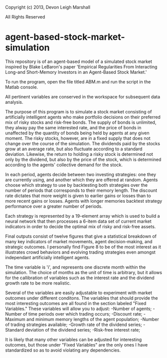 Copyright (c) 2013, Devon Leigh Marshall

All Rights Reserved

agent-based-stock-market-simulation
===================================

This repository is of an agent-based model of a simulated stock market inspired by Blake LeBaron's paper 'Empirical Regularities From Interacting Long-and Short-Memory Investors in an Agent-Based Stock Market.'

To run the program, open the file titled ABM.m and run the script in the Matlab console.

All pertinent variables are conserved in the workspace for subsequent data analysis.

The purpose of this program is to simulate a stock market consisting of artificially intelligent agents who make portfolio decisions on their preferred mix of risky stocks and risk-free bonds. The supply of bonds is unlimited, they alway pay the same interested rate, and the price of bonds in unaffected by the quantity of bonds being held by agents at any given moment. The risky stocks, however, are in a fixed supply that does not change over the course of the simulation. The dividends paid by the stocks grow at an average rate, but also fluctuate according to a standard deviation. Likewise, the return to holding a risky stock is determined not only by the dividend, but also by the price of the stock, which is determined according to the agents' collective demand for the stock. 

In each period, agents decide between two investing strategies: one they are currently using, and another which they are offered at random. Agents choose which strategy to use by backtesting both strategies over the number of periods that corresponds to their memory length. The discount rate dictates that more weight is given to earlier gains or losses than to more recent gains or losses. Agents with longer memories backtest strategy performance over a greater number of periods. 

Each strategy is represented by a 19-element array which is used to build a neural network that then processes a 6-item data set of current market indicators in order to decide the optimal mix of risky and risk-free assets.

Final outputs consist of twelve figures that give a statistical breakdown of many key indicators of market movements, agent decision-making, and strategic outcomes. I personally find Figure 8 to be of the most interest as it illustrates crowd behaviors and evolving trading strategies even amongst independant artificially intelligent agents.

The time variable is 'i', and represents one discrete month within the simulation. The choice of months as the unit of time is arbitrary, but it allows for the callibration of variables such as the interest rate and the dividend growth rate to be more realistic. 

Several of the variables are easily adjustable to experiment with market outcomes under different conditons. The variables that should provide the most interesting outcomes are all found in the section labeled "Fixed Variables." These variables will allow you to adjust:
  -Number of agents;
  -Number of time periods over which trading occurs;
  -Discount rate;
  -Maximum and minimum memory lengths of the agent population;
  -Number of trading strategies available;
  -Growth rate of the dividend series;
  -Standard deviation of the dividend series;
  -Risk-free interest rate;
  
It is likely that many other variables can be adjusted for interesting outcomes, but those under "Fixed Variables" are the only ones I have standardized so as to avoid violating any dependencies. 
